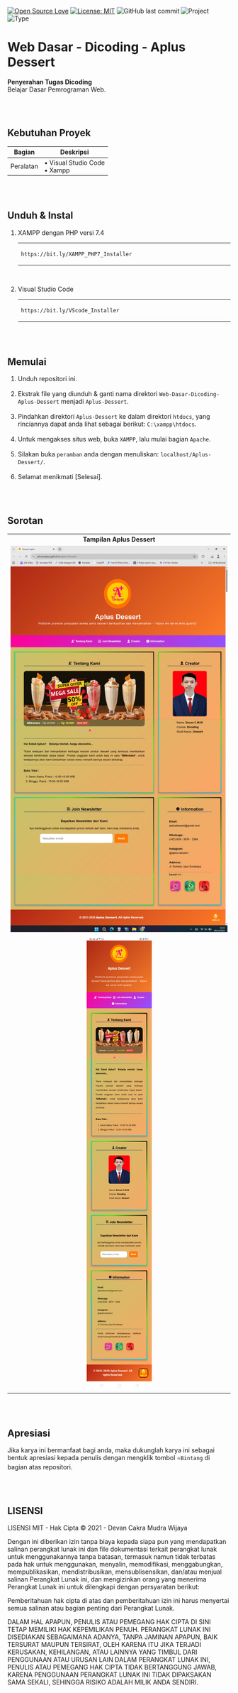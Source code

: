 [![Open Source Love](https://badges.frapsoft.com/os/v1/open-source.svg?style=flat)](https://github.com/ellerbrock/open-source-badges/)
[![License: MIT](https://img.shields.io/badge/License-MIT-blue.svg?logo=github&color=%23F7DF1E)](https://opensource.org/licenses/MIT)
![GitHub last commit](https://img.shields.io/github/last-commit/cakraawijaya/Aplus-Dessert?logo=Codeforces&logoColor=white&color=%23F7DF1E)
![Project](https://img.shields.io/badge/Project-Website-light.svg?style=flat&logo=googlechrome&logoColor=white&color=%23F7DF1E)
![Type](https://img.shields.io/badge/Type-Course-light.svg?style=flat&logo=gitbook&logoColor=white&color=%23F7DF1E)

# Web Dasar - Dicoding - Aplus Dessert
<strong>Penyerahan Tugas Dicoding</strong><br>
Belajar Dasar Pemrograman Web.

<br><br>

## Kebutuhan Proyek
| Bagian | Deskripsi |
| --- | --- |
| Peralatan | • Visual Studio Code<br>• Xampp |

<br><br>

## Unduh & Instal
1. XAMPP dengan PHP versi 7.4

   <table><tr><td width="810">

   ```
   https://bit.ly/XAMPP_PHP7_Installer
   ```

   </td></tr></table><br>
   
2. Visual Studio Code

   <table><tr><td width="810">
   
   ```
   https://bit.ly/VScode_Installer
   ```

   </td></tr></table>

<br><br>

## Memulai
1. Unduh repositori ini.<br><br>
2. Ekstrak file yang diunduh & ganti nama direktori ``` Web-Dasar-Dicoding-Aplus-Dessert ``` menjadi ``` Aplus-Dessert ```.<br><br>
3. Pindahkan direktori ``` Aplus-Dessert ``` ke dalam direktori ``` htdocs ```, yang rinciannya dapat anda lihat sebagai berikut: ``` C:\xampp\htdocs ```.<br><br>
4. Untuk mengakses situs web, buka ``` XAMPP ```, lalu mulai bagian ``` Apache ```.<br><br>
5. Silakan buka ``` peramban ``` anda dengan menuliskan: ``` localhost/Aplus-Dessert/ ```.<br><br>
6. Selamat menikmati [Selesai].

<br><br>

## Sorotan
<table>
<tr>
<th width="840">Tampilan Aplus Dessert</th>
</tr>
<tr>
<td align="center"><img src="assets/documentation/Aplus_Dessert_1.jpg" alt="desktop"></td>
</tr>
<tr>
<td align="center"><img src="assets/documentation/Aplus_Dessert_2.jpg" alt="mobile"></td>
</tr>
</table>

<br><br>

## Apresiasi
Jika karya ini bermanfaat bagi anda, maka dukunglah karya ini sebagai bentuk apresiasi kepada penulis dengan mengklik tombol ``` ⭐Bintang ``` di bagian atas repositori.

<br><br>

## LISENSI 
LISENSI MIT - Hak Cipta © 2021 - Devan Cakra Mudra Wijaya

Dengan ini diberikan izin tanpa biaya kepada siapa pun yang mendapatkan salinan perangkat lunak ini dan file dokumentasi terkait perangkat lunak untuk menggunakannya tanpa batasan, termasuk namun tidak terbatas pada hak untuk menggunakan, menyalin, memodifikasi, menggabungkan, mempublikasikan, mendistribusikan, mensublisensikan, dan/atau menjual salinan Perangkat Lunak ini, dan mengizinkan orang yang menerima Perangkat Lunak ini untuk dilengkapi dengan persyaratan berikut:

Pemberitahuan hak cipta di atas dan pemberitahuan izin ini harus menyertai semua salinan atau bagian penting dari Perangkat Lunak.

DALAM HAL APAPUN, PENULIS ATAU PEMEGANG HAK CIPTA DI SINI TETAP MEMILIKI HAK KEPEMILIKAN PENUH. PERANGKAT LUNAK INI DISEDIAKAN SEBAGAIMANA ADANYA, TANPA JAMINAN APAPUN, BAIK TERSURAT MAUPUN TERSIRAT, OLEH KARENA ITU JIKA TERJADI KERUSAKAN, KEHILANGAN, ATAU LAINNYA YANG TIMBUL DARI PENGGUNAAN ATAU URUSAN LAIN DALAM PERANGKAT LUNAK INI, PENULIS ATAU PEMEGANG HAK CIPTA TIDAK BERTANGGUNG JAWAB, KARENA PENGGUNAAN PERANGKAT LUNAK INI TIDAK DIPAKSAKAN SAMA SEKALI, SEHINGGA RISIKO ADALAH MILIK ANDA SENDIRI.
